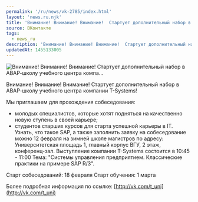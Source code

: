 ```yaml
---
permalink: '/ru/news/vk-2785/index.html'
layout: 'news.ru.njk'
title: 'Внимание! Внимание! Внимание!  Стартует дополнительный набор в АВАР-школу учебного центра компа…'
source: ВКонтакте
tags:
  - news_ru
description: 'Внимание! Внимание! Внимание!  Стартует дополнительный набор в АВАР-школу учебного центра компа…'
updatedAt: 1455133005
---
```

![Внимание! Внимание! Внимание!  Стартует дополнительный набор в АВАР-школу учебного центра компа…](https://sun9-76.userapi.com/impf/c627522/v627522303/382bd/gLImNu8IVfQ.jpg?size=1280x959&quality=96&proxy=1&sign=cd1b3c4e50f73944c84098178748e279&c_uniq_tag=Bz4146ub_s-gkvHPypfxu_JzwPkag1oWb-nu_8dPCYs&type=album)

Внимание! Внимание! Внимание!
Стартует дополнительный набор в АВАР-школу учебного центра компании T-Systems!

Мы приглашаем для прохождения собеседования:
- молодых специалистов, которые хотят подняться на
качественно новую ступень в своей карьере;
- студентов старших курсов для старта успешной карьеры в IT.
Узнать, что такое SAP, а также заполнить заявку на
собеседование можно 12 февраля на зимней школе
магистров по адресу:
Университетская площадь 1, главный корпус ВГУ, 2 этаж,
конференц-зал.
Выступление компании T-Systems состоится в 10:45 - 11:00
Тема: "Системы управления предприятием. Классические практики на примере SAP R/3".

Старт собеседований: 18 февраля
Старт обучения: 1 марта

Более подробная информация по ссылке: [http://vk.com/t_uni](http://vk.com/t_uni)
